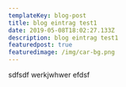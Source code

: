 ```yaml
---
templateKey: blog-post
title: blog eintrag test1
date: 2019-05-08T18:02:27.133Z
description: blog eintrag test1
featuredpost: true
featuredimage: /img/car-bg.png
---
```

sdfsdf werkjwhwer efdsf
